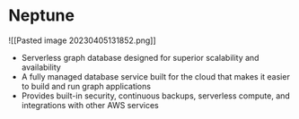# Neptune
![[Pasted image 20230405131852.png]]
- Serverless graph database designed for superior scalability and availability
- A fully managed database service built for the cloud that makes it easier to build and run graph applications
- Provides built-in security, continuous backups, serverless compute, and integrations with other AWS services

